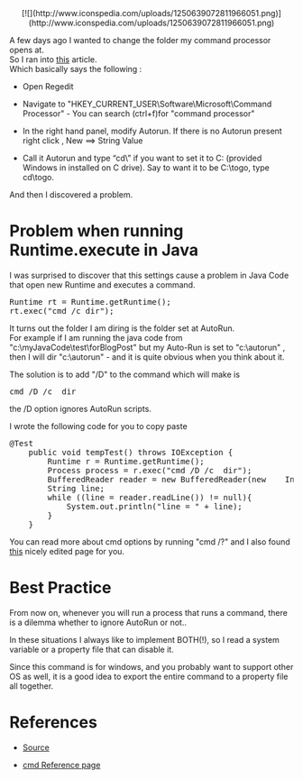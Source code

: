 <div class="separator" style="clear: both; text-align: center;">[![](http://www.iconspedia.com/uploads/1250639072811966051.png)](http://www.iconspedia.com/uploads/1250639072811966051.png)</div>

A few days ago I wanted to change the folder my command processor opens at.  
So I ran into [this](http://www.computing.net/answers/windows-xp/changing-cmd-prompt-directory/139132.html) article.  
Which basically says the following :  

*   Open Regedit  

*   Navigate to "HKEY_CURRENT_USER\Software\Microsoft\Command Processor" - You can search (ctrl+f)for "command processor"  

*   In the right hand panel, modify Autorun. If there is no Autorun present right click , New ==> String Value  

*   Call it Autorun and type “cd\” if you want to set it to C: (provided Windows in installed on C drive). Say to want it to be C:\togo, type cd\togo.  

And then I discovered a problem.  

# Problem when running Runtime.execute in Java

I was surprised to discover that this settings cause a problem in Java Code that open new Runtime and executes a command.  

<pre>Runtime rt = Runtime.getRuntime();  
rt.exec("cmd /c dir");  
</pre>

It turns out the folder I am diring is the folder set at AutoRun.  
For example if I am running the java code from "c:\myJavaCode\test\forBlogPost" but my Auto-Run is set to "c:\autorun" , then I will dir "c:\autorun" - and it is quite obvious when you think about it.  

The solution is to add "/D" to the command which will make is  

<pre>cmd /D /c  dir  
</pre>

the /D option ignores AutoRun scripts.  

I wrote the following code for you to copy paste  

<pre class="java" name="code">@Test  
    public void tempTest() throws IOException {  
        Runtime r = Runtime.getRuntime();  
        Process process = r.exec("cmd /D /c  dir");  
        BufferedReader reader = new BufferedReader(new    InputStreamReader(process.getInputStream()));  
        String line;  
        while ((line = reader.readLine()) != null){  
            System.out.println("line = " + line);  
        }  
    }  
</pre>

You can read more about cmd options by running "cmd /?" and I also found [this](http://ss64.com/nt/cmd.html) nicely edited page for you.  

# Best Practice

From now on, whenever you will run a process that runs a command, there is a dilemma whether to ignore AutoRun or not..  

In these situations I always like to implement BOTH(!), so I read a system variable or a property file that can disable it.  

Since this command is for windows, and you probably want to support other OS as well, it is a good idea to export the entire command to a property file all together.  

# References

*   [Source](http://www.computing.net/answers/windows-xp/changing-cmd-prompt-directory/139132.html)  

*   [cmd Reference page](http://ss64.com/nt/cmd.html)